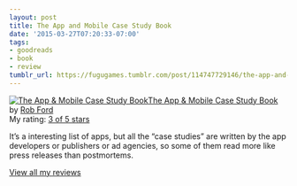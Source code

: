 ```yaml
---
layout: post
title: The App and Mobile Case Study Book
date: '2015-03-27T07:20:33-07:00'
tags:
- goodreads
- book
- review
tumblr_url: https://fugugames.tumblr.com/post/114747729146/the-app-and-mobile-case-study-book
---
```

[![The App & Mobile Case Study Book](https://d.gr-assets.com/books/1328698369m/12959963.jpg)](https://www.goodreads.com/book/show/12959963-the-app-mobile-case-study-book)[The App & Mobile Case Study Book](https://www.goodreads.com/book/show/12959963-the-app-mobile-case-study-book) by [Rob Ford](https://www.goodreads.com/author/show/198651.Rob_Ford)  
My rating: [3 of 5 stars](https://www.goodreads.com/review/show/928170094)  
  
It’s a interesting list of apps, but all the “case studies” are written by the app developers or publishers or ad agencies, so some of them read more like press releases than postmortems.  
  
[View all my reviews](https://www.goodreads.com/review/list/749440-philip)
